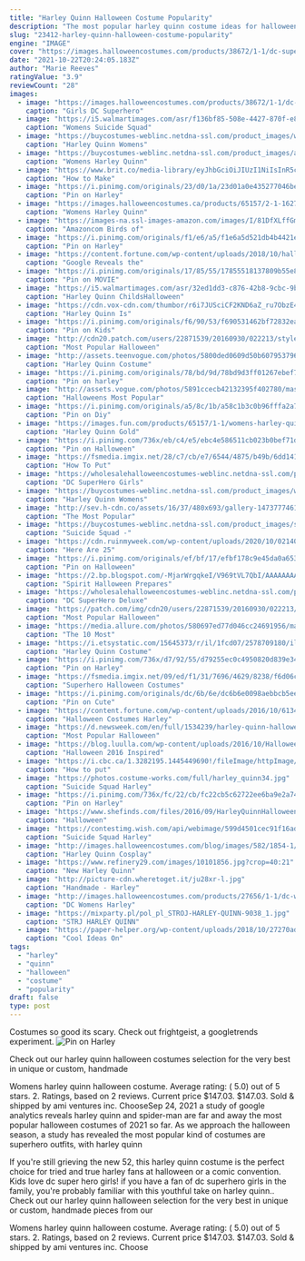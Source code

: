 ```yaml
---
title: "Harley Quinn Halloween Costume Popularity"
description: "The most popular harley quinn costume ideas for halloween 2021. Plus size 1x-3x original harley quinn jumpsuit costume for full figure women. 2021 suicide squad harley. Harleys motorcycle jacket. 2021 plus size jacket. 2021 plus size harley"
slug: "23412-harley-quinn-halloween-costume-popularity"
engine: "IMAGE"
cover: "https://images.halloweencostumes.com/products/38672/1-1/dc-superhero-girls-deluxe-harley-quinn-costume.jpg"
date: "2021-10-22T20:24:05.183Z"
author: "Marie Reeves"
ratingValue: "3.9"
reviewCount: "28"
images:
  - image: "https://images.halloweencostumes.com/products/38672/1-1/dc-superhero-girls-deluxe-harley-quinn-costume.jpg"
    caption: "Girls DC Superhero"
  - image: "https://i5.walmartimages.com/asr/f136bf85-508e-4427-870f-e88475cb81c0_1.79db4edd027f73626c8a7f6e1afc8e67.jpeg"
    caption: "Womens Suicide Squad"
  - image: "https://buycostumes-weblinc.netdna-ssl.com/product_images/womens-harley-quinn-costume/5ae9e98d69702d22b801017f/original.jpg?c=1525479017"
    caption: "Harley Quinn Womens"
  - image: "https://buycostumes-weblinc.netdna-ssl.com/product_images/adult-harley-quinn-dress/5b52126369702d0b4f000fc0/original.jpg?c=1532105315"
    caption: "Womens Harley Quinn"
  - image: "https://www.brit.co/media-library/eyJhbGciOiJIUzI1NiIsInR5cCI6IkpXVCJ9.eyJpbWFnZSI6Imh0dHBzOi8vYXNzZXRzLnJibC5tcy8yMTYxMTk1Mi9vcmlnaW4uanBnIiwiZXhwaXJlc19hdCI6MTY0NzM2MDUwN30.Dm4lKDi0Ln0E-f4pmYpKdWaYw0VP8Nfh-YY__0beM_Y/image.jpg?width=1500&coordinates=137%2C0%2C138%2C0&height=2000"
    caption: "How to Make"
  - image: "https://i.pinimg.com/originals/23/d0/1a/23d01a0e435277046be194fe18908bf1.png"
    caption: "Pin on Harley"
  - image: "https://images.halloweencostumes.ca/products/65157/2-1-162764/womens-harley-quinn-gold-overalls-costume-alt-7-upd.png"
    caption: "Womens Harley Quinn"
  - image: "https://images-na.ssl-images-amazon.com/images/I/81DfXLffGmL.__AC_SX342_QL70_ML2_.jpg"
    caption: "Amazoncom Birds of"
  - image: "https://i.pinimg.com/originals/f1/e6/a5/f1e6a5d521db4b4421e994d6151f56aa.jpg"
    caption: "Pin on Harley"
  - image: "https://content.fortune.com/wp-content/uploads/2018/10/halloween-costumes-harley-quinn.jpg"
    caption: "Google Reveals the"
  - image: "https://i.pinimg.com/originals/17/85/55/17855518137809b55e8371d243ce0ad1.jpg"
    caption: "Pin on MOVIE"
  - image: "https://i5.walmartimages.com/asr/32ed1dd3-c876-42b8-9cbc-9b66251ef5a1_1.d1dea9c991ca9e42e6bf1e14f1a16738.jpeg"
    caption: "Harley Quinn ChildsHalloween"
  - image: "https://cdn.vox-cdn.com/thumbor/r6i7JUSciCF2KND6aZ_ru7ObzE4=/0x100:2000x1225/1600x900/cdn.vox-cdn.com/uploads/chorus_image/image/47552617/BryanS-37.0.0.jpg"
    caption: "Harley Quinn Is"
  - image: "https://i.pinimg.com/originals/f6/90/53/f690531462bf72832eadfc01ef726e69.jpg"
    caption: "Pin on Kids"
  - image: "http://cdn20.patch.com/users/22871539/20160930/022213/styles/T800x600/public/article_images/pc-harley_quinn_mixmatch2-suicide_squad-1475259711-2839.jpg"
    caption: "Most Popular Halloween"
  - image: "http://assets.teenvogue.com/photos/5800ded0609d50b607953796/3:2/w_1200,h_630,c_limit/comic-book-fb.jpg"
    caption: "Harley Quinn Costume"
  - image: "https://i.pinimg.com/originals/78/bd/9d/78bd9d3ff01267ebef70b67d2d1f4206.jpg"
    caption: "Pin on harley"
  - image: "http://assets.vogue.com/photos/5891ccecb42132395f402780/master/pass/margot-robbie-as-harley-quinn-halloween-costume.jpg"
    caption: "Halloweens Most Popular"
  - image: "https://i.pinimg.com/originals/a5/8c/1b/a58c1b3c0b96fffa2a780712123e5509.jpg"
    caption: "Pin on Diy"
  - image: "https://images.fun.com/products/65157/1-1/womens-harley-quinn-gold-overalls-costume-.png"
    caption: "Harley Quinn Gold"
  - image: "https://i.pinimg.com/736x/eb/c4/e5/ebc4e586511cb023b0bef71d68727c00.jpg"
    caption: "Pin on Halloween"
  - image: "https://fsmedia.imgix.net/28/c7/cb/e7/6544/4875/b49b/6dd141174eae/nd5nxtqjpg.jpeg?rect=229,0,285,380&dpr=2&auto=format,compress&q=75"
    caption: "How To Put"
  - image: "https://wholesalehalloweencostumes-weblinc.netdna-ssl.com/product_images/dc-superhero-girls-harley-quinn-wig/5775fa3369702d5773000b28/original.jpg?c=1469786238"
    caption: "DC SuperHero Girls"
  - image: "https://buycostumes-weblinc.netdna-ssl.com/product_images/womens-harley-quinn-costume/5ae9e98e69702d22b8010180/detail.jpg?c=1525479017"
    caption: "Harley Quinn Womens"
  - image: "http://sev.h-cdn.co/assets/16/37/480x693/gallery-1473777461-2015-harley-quinn-2015.png"
    caption: "The Most Popular"
  - image: "https://buycostumes-weblinc.netdna-ssl.com/product_images/suicide-squad-adult-harley-quinn-costume-kit/5ae9fb6a69702d22b801232e/zoom.jpg?c=1525283690"
    caption: "Suicide Squad -"
  - image: "https://cdn.ruinmyweek.com/wp-content/uploads/2020/10/02140115/here-are-the-x-most-popular-halloween-costumes-of-2020-4.png"
    caption: "Here Are 25"
  - image: "https://i.pinimg.com/originals/ef/bf/17/efbf178c9e45da0a653953aaeb523bf2.jpg"
    caption: "Pin on Halloween"
  - image: "https://2.bp.blogspot.com/-MjarWrgqkeI/V969tVL7QbI/AAAAAAAAK4s/dcADAzms0jEU4_k56ZSIZlZlDJMGEaQngCEw/s1600/Harley.jpg"
    caption: "Spirit Halloween Prepares"
  - image: "https://wholesalehalloweencostumes-weblinc.netdna-ssl.com/product_images/dc-superhero-deluxe-harley-quinn-girls-costume/57ad97ff69702d0492008800/original.jpg?c=1471340395"
    caption: "DC SuperHero Deluxe"
  - image: "https://patch.com/img/cdn20/users/22871539/20160930/022213/styles/raw/public/article_images/pc-harley_quinn_mixmatch2-suicide_squad-1475259711-2839.jpg"
    caption: "Most Popular Halloween"
  - image: "https://media.allure.com/photos/580697ed77d046cc24691956/master/pass/harley-quinn.jpg?mbid=social_retweet"
    caption: "The 10 Most"
  - image: "https://i.etsystatic.com/15645373/r/il/1fcd07/2578709180/il_794xN.2578709180_4rhw.jpg"
    caption: "Harley Quinn Costume"
  - image: "https://i.pinimg.com/736x/d7/92/55/d79255ec0c4950820d839e34275c2b61.jpg"
    caption: "Pin on Harley"
  - image: "https://fsmedia.imgix.net/09/ed/f1/31/7696/4629/8238/f6d06c68fc69/harley-quinn-was-already-a-popular-womens-halloween-costume-before-suicide-squad-debuted-margot-r.jpeg?dpr=2&auto=format,compress,enhance&q=75"
    caption: "Superhero Halloween Costumes"
  - image: "https://i.pinimg.com/originals/dc/6b/6e/dc6b6e0098aebbcb5eec2255cd811a5a.jpg"
    caption: "Pin on Cute"
  - image: "https://content.fortune.com/wp-content/uploads/2016/10/613484118.jpg"
    caption: "Halloween Costumes Harley"
  - image: "https://d.newsweek.com/en/full/1534239/harley-quinn-halloween-costume.jpg"
    caption: "Most Popular Halloween"
  - image: "https://blog.luulla.com/wp-content/uploads/2016/10/Halloween-Inspired-Costume-Harley-Quinn-.jpg"
    caption: "Halloween 2016 Inspired"
  - image: "https://i.cbc.ca/1.3282195.1445449690!/fileImage/httpImage/image.jpg_gen/derivatives/16x9_780/harley-quinn.jpg"
    caption: "How to put"
  - image: "https://photos.costume-works.com/full/harley_quinn34.jpg"
    caption: "Suicide Squad Harley"
  - image: "https://i.pinimg.com/736x/fc/22/cb/fc22cb5c62722ee6ba9e2a74dec2de4e.jpg"
    caption: "Pin on Harley"
  - image: "https://www.shefinds.com/files/2016/09/HarleyQuinnHalloweenCostume.jpg"
    caption: "Halloween"
  - image: "https://contestimg.wish.com/api/webimage/599d4501cec91f16adf33b4c-3-orgin.jpg"
    caption: "Suicide Squad Harley"
  - image: "http://images.halloweencostumes.com/blog/images/582/1854-1/harley-quinn-cosplay-ideas.jpg"
    caption: "Harley Quinn Cosplay"
  - image: "https://www.refinery29.com/images/10101856.jpg?crop=40:21"
    caption: "New Harley Quinn"
  - image: "http://picture-cdn.wheretoget.it/ju28xr-l.jpg"
    caption: "Handmade - Harley"
  - image: "http://images.halloweencostumes.com/products/27656/1-1/dc-womens-harley-quinn-costume.jpg"
    caption: "DC Womens Harley"
  - image: "https://mixparty.pl/pol_pl_STROJ-HARLEY-QUINN-9038_1.jpg"
    caption: "STRJ HARLEY QUINN"
  - image: "https://paper-helper.org/wp-content/uploads/2018/10/27270ad1973e90f253218966cdb721fe.jpg"
    caption: "Cool Ideas On"
tags:
  - "harley"
  - "quinn"
  - "halloween"
  - "costume"
  - "popularity"
draft: false
type: post
---
```


Costumes so good its scary. Check out frightgeist, a googletrends experiment.
![Pin on Harley](https://i.pinimg.com/originals/23/d0/1a/23d01a0e435277046be194fe18908bf1.png "Pin on Harley")

Check out our harley quinn halloween costumes selection for the very best in unique or custom, handmade
<!--inArticleAds-->

<!--galleryOne-->

Womens harley quinn halloween costume. Average rating: ( 5.0) out of 5 stars. 2. Ratings, based on 2 reviews. Current price $147.03. $147.03. Sold & shipped by ami ventures inc. ChooseSep 24, 2021 a study of google analytics reveals harley quinn and spider-man are far and away the most popular halloween costumes of 2021 so far. As we approach the halloween season, a study has revealed the most popular kind of costumes are superhero outfits, with harley quinn
<!--inArticleAds-->

<!--galleryTwo-->

If you're still grieving the new 52, this harley quinn costume is the perfect choice for tried and true harley fans at halloween or a comic convention. Kids love dc super hero girls! if you have a fan of dc superhero girls in the family, you're probably familiar with this youthful take on harley quinn.. Check out our harley quinn halloween selection for the very best in unique or custom, handmade pieces from our
<!--galleryThree-->

Womens harley quinn halloween costume. Average rating: ( 5.0) out of 5 stars. 2. Ratings, based on 2 reviews. Current price $147.03. $147.03. Sold & shipped by ami ventures inc. Choose